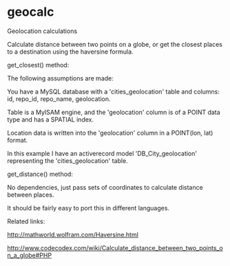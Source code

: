 geocalc
=======

Geolocation calculations

Calculate distance between two points on a globe, or get the closest places to a destination using the haversine formula.

get_closest() method: 

The following assumptions are made:

You have a MySQL database with a 'cities_geolocation' table and columns: id, repo_id, repo_name, geolocation.

Table is a MyISAM engine, and the 'geolocation' column is of a POINT data type and has a SPATIAL index.

Location data is written into the 'geolocation' column in a POINT(lon, lat) format.

In this example I have an activerecord model 'DB_City_geolocation' representing the 'cities_geolocation' table.

get_distance() method:

No dependencies, just pass sets of coordinates to calculate distance between places.



It should be fairly easy to port this in different languages.

Related links:

http://mathworld.wolfram.com/Haversine.html

http://www.codecodex.com/wiki/Calculate_distance_between_two_points_on_a_globe#PHP
